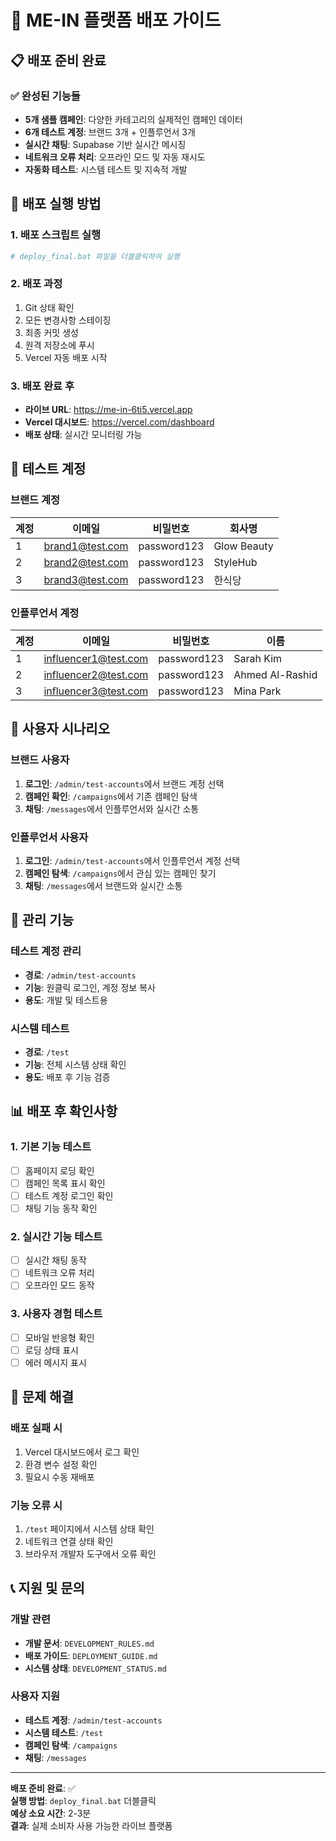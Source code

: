 # 🚀 ME-IN 플랫폼 배포 가이드

## 📋 배포 준비 완료

### ✅ 완성된 기능들
- **5개 샘플 캠페인**: 다양한 카테고리의 실제적인 캠페인 데이터
- **6개 테스트 계정**: 브랜드 3개 + 인플루언서 3개
- **실시간 채팅**: Supabase 기반 실시간 메시징
- **네트워크 오류 처리**: 오프라인 모드 및 자동 재시도
- **자동화 테스트**: 시스템 테스트 및 지속적 개발

## 🚀 배포 실행 방법

### 1. 배포 스크립트 실행
```bash
# deploy_final.bat 파일을 더블클릭하여 실행
```

### 2. 배포 과정
1. Git 상태 확인
2. 모든 변경사항 스테이징
3. 최종 커밋 생성
4. 원격 저장소에 푸시
5. Vercel 자동 배포 시작

### 3. 배포 완료 후
- **라이브 URL**: https://me-in-6ti5.vercel.app
- **Vercel 대시보드**: https://vercel.com/dashboard
- **배포 상태**: 실시간 모니터링 가능

## 🧪 테스트 계정

### 브랜드 계정
| 계정 | 이메일 | 비밀번호 | 회사명 |
|------|--------|----------|--------|
| 1 | brand1@test.com | password123 | Glow Beauty |
| 2 | brand2@test.com | password123 | StyleHub |
| 3 | brand3@test.com | password123 | 한식당 |

### 인플루언서 계정
| 계정 | 이메일 | 비밀번호 | 이름 |
|------|--------|----------|------|
| 1 | influencer1@test.com | password123 | Sarah Kim |
| 2 | influencer2@test.com | password123 | Ahmed Al-Rashid |
| 3 | influencer3@test.com | password123 | Mina Park |

## 🎯 사용자 시나리오

### 브랜드 사용자
1. **로그인**: `/admin/test-accounts`에서 브랜드 계정 선택
2. **캠페인 확인**: `/campaigns`에서 기존 캠페인 탐색
3. **채팅**: `/messages`에서 인플루언서와 실시간 소통

### 인플루언서 사용자
1. **로그인**: `/admin/test-accounts`에서 인플루언서 계정 선택
2. **캠페인 탐색**: `/campaigns`에서 관심 있는 캠페인 찾기
3. **채팅**: `/messages`에서 브랜드와 실시간 소통

## 🔧 관리 기능

### 테스트 계정 관리
- **경로**: `/admin/test-accounts`
- **기능**: 원클릭 로그인, 계정 정보 복사
- **용도**: 개발 및 테스트용

### 시스템 테스트
- **경로**: `/test`
- **기능**: 전체 시스템 상태 확인
- **용도**: 배포 후 기능 검증

## 📊 배포 후 확인사항

### 1. 기본 기능 테스트
- [ ] 홈페이지 로딩 확인
- [ ] 캠페인 목록 표시 확인
- [ ] 테스트 계정 로그인 확인
- [ ] 채팅 기능 동작 확인

### 2. 실시간 기능 테스트
- [ ] 실시간 채팅 동작
- [ ] 네트워크 오류 처리
- [ ] 오프라인 모드 동작

### 3. 사용자 경험 테스트
- [ ] 모바일 반응형 확인
- [ ] 로딩 상태 표시
- [ ] 에러 메시지 표시

## 🚨 문제 해결

### 배포 실패 시
1. Vercel 대시보드에서 로그 확인
2. 환경 변수 설정 확인
3. 필요시 수동 재배포

### 기능 오류 시
1. `/test` 페이지에서 시스템 상태 확인
2. 네트워크 연결 상태 확인
3. 브라우저 개발자 도구에서 오류 확인

## 📞 지원 및 문의

### 개발 관련
- **개발 문서**: `DEVELOPMENT_RULES.md`
- **배포 가이드**: `DEPLOYMENT_GUIDE.md`
- **시스템 상태**: `DEVELOPMENT_STATUS.md`

### 사용자 지원
- **테스트 계정**: `/admin/test-accounts`
- **시스템 테스트**: `/test`
- **캠페인 탐색**: `/campaigns`
- **채팅**: `/messages`

---

**배포 준비 완료**: ✅  
**실행 방법**: `deploy_final.bat` 더블클릭  
**예상 소요 시간**: 2-3분  
**결과**: 실제 소비자 사용 가능한 라이브 플랫폼


